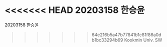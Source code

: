 <<<<<<< HEAD
20203158	한승윤
=======
20203158    한승윤
>>>>>>> 64e216b5a47b77841b1c81f86a0db1bc33294b69
Kookmin Univ. SW
